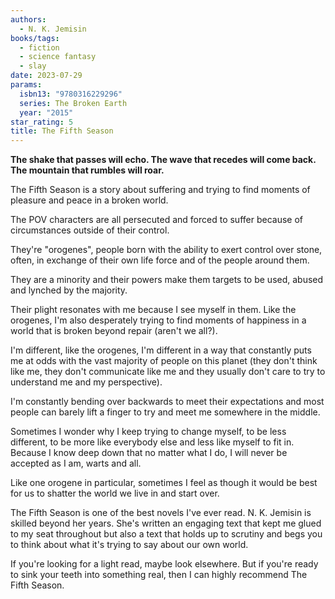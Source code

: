 ```yaml
---
authors:
  - N. K. Jemisin
books/tags:
  - fiction
  - science fantasy
  - slay
date: 2023-07-29
params:
  isbn13: "9780316229296"
  series: The Broken Earth
  year: "2015"
star_rating: 5
title: The Fifth Season
---
```


**The shake that passes will echo. The wave that recedes will come back. The
mountain that rumbles will roar.**

The Fifth Season is a story about suffering and trying to find moments of
pleasure and peace in a broken world.

The POV characters are all persecuted and forced to suffer because of
circumstances outside of their control.

<!--more-->

They're "orogenes", people born with the ability to exert control over stone,
often, in exchange of their own life force and of the people around them.

They are a minority and their powers make them targets to be used, abused and
lynched by the majority.

Their plight resonates with me because I see myself in them. Like the orogenes,
I'm also desperately trying to find moments of happiness in a world that is
broken beyond repair (aren't we all?).

I'm different, like the orogenes, I'm different in a way that constantly puts me
at odds with the vast majority of people on this planet (they don't think like
me, they don't communicate like me and they usually don't care to try to
understand me and my perspective).

I'm constantly bending over backwards to meet their expectations and most people
can barely lift a finger to try and meet me somewhere in the middle.

Sometimes I wonder why I keep trying to change myself, to be less different, to
be more like everybody else and less like myself to fit in. Because I know deep
down that no matter what I do, I will never be accepted as I am, warts and all.

Like one orogene in particular, sometimes I feel as though it would be best for
us to shatter the world we live in and start over.

The Fifth Season is one of the best novels I've ever read. N. K. Jemisin is
skilled beyond her years. She's written an engaging text that kept me glued to
my seat throughout but also a text that holds up to scrutiny and begs you to
think about what it's trying to say about our own world.

If you're looking for a light read, maybe look elsewhere. But if you're ready to
sink your teeth into something real, then I can highly recommend The Fifth
Season.
